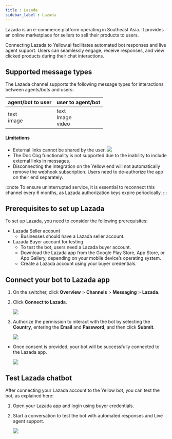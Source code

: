```yaml
---
title : Lazada
sidebar_label : Lazada 
---
```


Lazada is an e-commerce platform operating in Southeast Asia. It provides an online marketplace for sellers to sell their products to users.

Connecting Lazada to Yellow.ai facilitates automated bot responses and live agent support. Users can seamlessly engage, receive responses, and view clicked products during their chat interactions.

## Supported message types
 
The Lazada channel supports the following message types for interactions between agents/bots and users:

 agent/bot to user | user to agent/bot | 
------------|---------------|
   text<br/>image | text<br/> Image<br/>video
   
#### Limitations 

* External links cannot be shared by the user. ![](https://i.imgur.com/ASnz6dw.png)
* The Doc Cog functionality is not supported due to the inability to include external links in messages.
* Disconnecting the integration on the Yellow end will not automatically remove the webhook subscription. Users need to de-authorize the app on their end separately.

:::note
To ensure uninterrupted service, it is essential to reconnect this channel every 6 months, as Lazada authorization keys expire periodically.
:::
   
## Prerequisites to set up Lazada

To set up Lazada, you need to consider the following prerequisites:  
 
* Lazada Seller account
   * Businesses should have a Lazada seller account.
* Lazada Buyer account for testing
  * To test the bot, users need a Lazada buyer account.
  * Download the Lazada app from the Google Play Store, App Store, or App Gallery, depending on your mobile device’s operating system.
  * Create a Lazada account using your buyer credentials.

## Connect your bot to Lazada app


1. On the switcher, click **Overview** > **Channels** > **Messaging** > **Lazada**.

2. Click **Connect to Lazada**.

   ![](https://i.imgur.com/ZF0swfK.png)
      
3. Authorize the permission to interact with the bot by selecting the **Country**, entering the **Email** and **Password**, and then click **Submit**.
     
     ![](https://i.imgur.com/5lbpel2.png)
     
* Once consent is provided, your bot will be successfully connected to the Lazada app.

    ![](https://i.imgur.com/bdYrWda.png)

## Test Lazada chatbot 

After connecting your Lazada account to the Yellow bot, you can test the bot, as explained here:

1. Open your Lazada app and login using buyer credentials.

3. Start a conversation to test the bot with automated responses and Live agent support.

    ![](https://i.imgur.com/VSaz3Fg.jpg)
    
    

